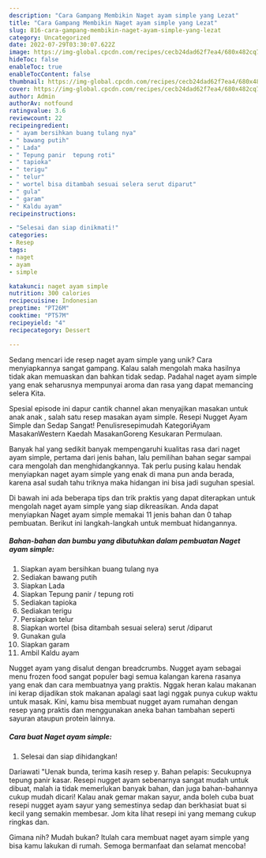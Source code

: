 ```yaml
---
description: "Cara Gampang Membikin Naget ayam simple yang Lezat"
title: "Cara Gampang Membikin Naget ayam simple yang Lezat"
slug: 816-cara-gampang-membikin-naget-ayam-simple-yang-lezat
category: Uncategorized
date: 2022-07-29T03:30:07.622Z
image: https://img-global.cpcdn.com/recipes/cecb24dad62f7ea4/680x482cq70/naget-ayam-simple-foto-resep-utama.jpg
hideToc: false
enableToc: true
enableTocContent: false
thumbnail: https://img-global.cpcdn.com/recipes/cecb24dad62f7ea4/680x482cq70/naget-ayam-simple-foto-resep-utama.jpg
cover: https://img-global.cpcdn.com/recipes/cecb24dad62f7ea4/680x482cq70/naget-ayam-simple-foto-resep-utama.jpg
author: Admin
authorAv: notfound
ratingvalue: 3.6
reviewcount: 22
recipeingredient:
- " ayam bersihkan buang tulang nya"
- " bawang putih"
- " Lada"
- " Tepung panir  tepung roti"
- " tapioka"
- " terigu"
- " telur"
- " wortel bisa ditambah sesuai selera serut diparut"
- " gula"
- " garam"
- " Kaldu ayam"
recipeinstructions:

- "Selesai dan siap dinikmati!"
categories:
- Resep
tags:
- naget
- ayam
- simple

katakunci: naget ayam simple 
nutrition: 300 calories
recipecuisine: Indonesian
preptime: "PT26M"
cooktime: "PT57M"
recipeyield: "4"
recipecategory: Dessert

---
```





Sedang mencari ide resep naget ayam simple yang unik? Cara menyiapkannya sangat gampang. Kalau salah mengolah maka hasilnya tidak akan memuaskan dan bahkan tidak sedap. Padahal naget ayam simple yang enak seharusnya mempunyai aroma dan rasa yang dapat memancing selera Kita.





Spesial episode ini dapur cantik channel akan menyajikan masakan untuk anak anak , salah satu resep masakan ayam simple. Resepi Nugget Ayam Simple dan Sedap Sangat! Penulisresepimudah KategoriAyam MasakanWestern Kaedah MasakanGoreng Kesukaran Permulaan.

Banyak hal yang sedikit banyak mempengaruhi kualitas rasa dari naget ayam simple, pertama dari jenis bahan, lalu pemilihan bahan segar sampai cara mengolah dan menghidangkannya. Tak perlu pusing kalau hendak menyiapkan naget ayam simple yang enak di mana pun anda berada, karena asal sudah tahu triknya maka hidangan ini bisa jadi suguhan spesial.






Di bawah ini ada beberapa tips dan trik praktis yang dapat diterapkan untuk mengolah naget ayam simple yang siap dikreasikan. Anda dapat menyiapkan Naget ayam simple memakai 11 jenis bahan dan 0 tahap pembuatan. Berikut ini langkah-langkah untuk membuat hidangannya.

<!--inarticleads1-->

##### Bahan-bahan dan bumbu yang dibutuhkan dalam pembuatan Naget ayam simple:

1. Siapkan  ayam bersihkan buang tulang nya
1. Sediakan  bawang putih
1. Siapkan  Lada
1. Siapkan  Tepung panir / tepung roti
1. Sediakan  tapioka
1. Sediakan  terigu
1. Persiapkan  telur
1. Siapkan  wortel (bisa ditambah sesuai selera) serut /diparut
1. Gunakan  gula
1. Siapkan  garam
1. Ambil  Kaldu ayam


Nugget ayam yang disalut dengan breadcrumbs. Nugget ayam sebagai menu frozen food sangat populer bagi semua kalangan karena rasanya yang enak dan cara membuatnya yang praktis. Nggak heran kalau makanan ini kerap dijadikan stok makanan apalagi saat lagi nggak punya cukup waktu untuk masak. Kini, kamu bisa membuat nugget ayam rumahan dengan resep yang praktis dan menggunakan aneka bahan tambahan seperti sayuran ataupun protein lainnya. 

<!--inarticleads2-->

##### Cara buat Naget ayam simple:


1. Selesai dan siap dihidangkan!

Dariawati &#34;Uenak bunda, terima kasih resep y. Bahan pelapis: Secukupnya tepung panir kasar. Resepi nugget ayam sebenarnya sangat mudah untuk dibuat, malah ia tidak memerlukan banyak bahan, dan juga bahan-bahannya cukup mudah dicari! Kalau anak gemar makan sayur, anda boleh cuba buat resepi nugget ayam sayur yang semestinya sedap dan berkhasiat buat si kecil yang semakin membesar. Jom kita lihat resepi ini yang memang cukup ringkas dan. 

Gimana nih? Mudah bukan? Itulah cara membuat naget ayam simple yang bisa kamu lakukan di rumah. Semoga bermanfaat dan selamat mencoba!
